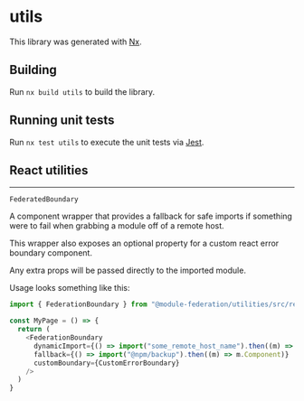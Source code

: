 # utils

This library was generated with [Nx](https://nx.dev).

## Building

Run `nx build utils` to build the library.

## Running unit tests

Run `nx test utils` to execute the unit tests via [Jest](https://jestjs.io).

## React utilities
---
`FederatedBoundary`

A component wrapper that provides a fallback for safe imports if something were to fail when grabbing a module off of a remote host.

This wrapper also exposes an optional property for a custom react error boundary component.

Any extra props will be passed directly to the imported module.

Usage looks something like this:
```js
import { FederationBoundary } from "@module-federation/utilities/src/react";

const MyPage = () => {
  return (
    <FederationBoundary
      dynamicImport={() => import("some_remote_host_name").then((m) => m.Component)}
      fallback={() => import("@npm/backup").then((m) => m.Component)}
      customBoundary={CustomErrorBoundary}
    />
  )
}
```
